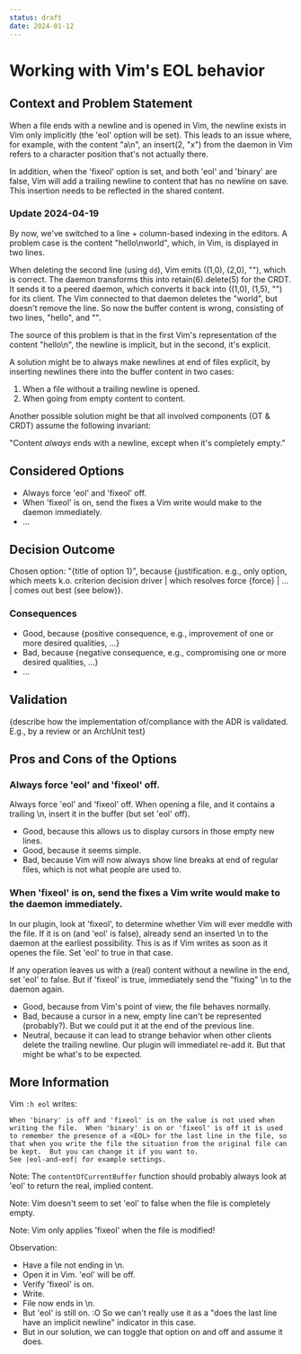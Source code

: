 ```yaml
---
status: draft
date: 2024-01-12
---
```

# Working with Vim's EOL behavior

## Context and Problem Statement

When a file ends with a newline and is opened in Vim, the newline exists in Vim only implicitly (the 'eol' option will be set). This leads to an issue where, for example, with the content "a\n", an insert(2, "x") from the daemon in Vim refers to a character position that's not actually there.

In addition, when the 'fixeol' option is set, and both 'eol' and 'binary' are false, Vim will add a trailing newline to content that has no newline on save. This insertion needs to be reflected in the shared content.

### Update 2024-04-19

By now, we've switched to a line + column-based indexing in the editors. A problem case is the content "hello\nworld", which, in Vim, is displayed in two lines.

When deleting the second line (using `dd`), Vim emits ((1,0), (2,0), ""), which is correct.
The daemon transforms this into retain(6).delete(5) for the CRDT.
It sends it to a peered daemon, which converts it back into ((1,0), (1,5), "") for its client.
The Vim connected to that daemon deletes the "world", but doesn't remove the line. So now the buffer content is wrong, consisting of two lines, "hello", and "".

The source of this problem is that in the first Vim's representation of the content "hello\n", the newline is implicit, but in the second, it's explicit.

A solution might be to always make newlines at end of files explicit, by inserting newlines there into the buffer content in two cases:

1. When a file without a trailing newline is opened.
2. When going from empty content to content.

Another possible solution might be that all involved components (OT & CRDT) assume the following invariant:

"Content *always* ends with a newline, except when it's completely empty."

## Considered Options

* Always force 'eol' and 'fixeol' off.
* When 'fixeol' is on, send the fixes a Vim write would make to the daemon immediately.
* … <!-- numbers of options can vary -->

## Decision Outcome

Chosen option: "{title of option 1}", because
{justification. e.g., only option, which meets k.o. criterion decision driver | which resolves force {force} | … | comes out best (see below)}.

<!-- This is an optional element. Feel free to remove. -->
### Consequences

* Good, because {positive consequence, e.g., improvement of one or more desired qualities, …}
* Bad, because {negative consequence, e.g., compromising one or more desired qualities, …}
* … <!-- numbers of consequences can vary -->

<!-- This is an optional element. Feel free to remove. -->
## Validation

{describe how the implementation of/compliance with the ADR is validated. E.g., by a review or an ArchUnit test}

<!-- This is an optional element. Feel free to remove. -->
## Pros and Cons of the Options

### Always force 'eol' and 'fixeol' off.

Always force 'eol' and 'fixeol' off. When opening a file, and it contains a trailing \n, insert it in the buffer (but set 'eol' off).

* Good, because this allows us to display cursors in those empty new lines.
* Good, because it seems simple.
* Bad, because Vim will now always show line breaks at end of regular files, which is not what people are used to.

### When 'fixeol' is on, send the fixes a Vim write would make to the daemon immediately.

In our plugin, look at 'fixeol', to determine whether Vim will ever meddle with the file. If it is on (and 'eol' is false), already send an inserted \n to the daemon at the earliest possibility. This is as if Vim writes as soon as it openes the file. Set 'eol' to true in that case.

If any operation leaves us with a (real) content without a newline in the end, set 'eol' to false. But if 'fixeol' is true, immediately send the "fixing" \n to the daemon again.

* Good, because from Vim's point of view, the file behaves normally.
* Bad, because a cursor in a new, empty line can't be represented (probably?). But we could put it at the end of the previous line.
* Neutral, because it can lead to strange behavior when other clients delete the trailing newline. Our plugin will immediatel re-add it. But that might be what's to be expected.

<!-- This is an optional element. Feel free to remove. -->
## More Information

Vim `:h eol` writes:

	When 'binary' is off and 'fixeol' is on the value is not used when
	writing the file.  When 'binary' is on or 'fixeol' is off it is used
	to remember the presence of a <EOL> for the last line in the file, so
	that when you write the file the situation from the original file can
	be kept.  But you can change it if you want to.
	See |eol-and-eof| for example settings.

Note: The `contentOfCurrentBuffer` function should probably always look at 'eol' to return the real, implied content.

Note: Vim doesn't seem to set 'eol' to false when the file is completely empty.

Note: Vim only applies 'fixeol' when the file is modified!

Observation:

- Have a file not ending in \n.
- Open it in Vim. 'eol' will be off.
- Verify 'fixeol' is on.
- Write.
- File now ends in \n.
- But 'eol' is still on. :O So we can't really use it as a "does the last line have an implicit newline" indicator in this case.
- But in our solution, we can toggle that option on and off and assume it does.

